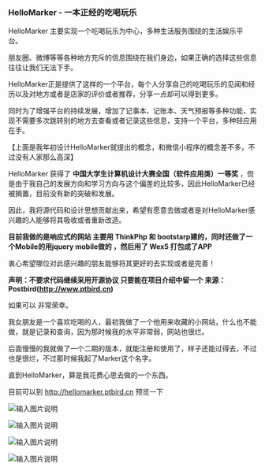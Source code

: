 ### HelloMarker  - 一本正经的吃喝玩乐

HelloMarker 主要实现一个吃喝玩乐为中心，多种生活服务围绕的生活娱乐平台。

朋友圈、微博等等各种地方充斥的信息围绕在我们身边，如果正确的选择这些信息往往让我们无法下手。

HelloMarker正是提供了这样的一个平台，每个人分享自己的吃喝玩乐的见闻和经历以及对地方或者是店家的评价或者推荐，分享一点却可以得到更多。

同时为了增强平台的持续发展，增加了记事本、记账本、天气预报等多种功能，实现不需要多次跳转别的地方去查看或者记录这些信息，支持一个平台，多种轻应用在手。

【上面是我年初设计HelloMarker就提出的概念，和微信小程序的概念差不多，不过没有人家那么高深】

HelloMarker 获得了  **中国大学生计算机设计大赛全国（软件应用类）一等奖** ，但是由于我自己的发展方向和学习方向与这个偏差的比较多，因此HelloMarker已经被搁置，目前没有新的突破和发展。

因此，我将源代码和设计思想贡献出来，希望有愿意去做或者是对HelloMarker感兴趣的人能够将其吸收或者重新改造。

 **目前我做的是响应式的网站 主要用 ThinkPhp 和 bootstarp建的，同时还做了一个Mobile的用jquery mobile做的 ，然后用了 Wex5 打包成了APP** 

衷心希望哪位对此感兴趣的朋友能够将其更好的去实现或者是完善！

 **声明：不要求代码继续采用开源协议 只要能在项目介绍中留一个 来源：Postbird(http://www.ptbird.cn)**

如果可以 非常荣幸。

我女朋友是一个喜欢吃喝的人，最初我做了一个他用来收藏的小网站，什么也不能做，就是记录和查询，因为那时候我的水平非常弱，网站也很烂。

后面慢慢的我就做了一个二期的版本，就能注册和使用了，样子还能过得去，不过也是很烂，不过那时候我起了Marker这个名字。

直到HelloMarker，算是我花费心思去做的一个东西。

目前可以到 http://hellomarker.ptbird.cn 预览一下

 ![输入图片说明](http://git.oschina.net/uploads/images/2016/1109/234843_b29ba77c_587276.png "在这里输入图片标题")

![输入图片说明](http://git.oschina.net/uploads/images/2016/1109/234859_5a56a944_587276.png "在这里输入图片标题")

![输入图片说明](http://git.oschina.net/uploads/images/2016/1109/234910_1265417c_587276.png "在这里输入图片标题")

![输入图片说明](http://git.oschina.net/uploads/images/2016/1109/234942_3cebfcc5_587276.png "在这里输入图片标题")
